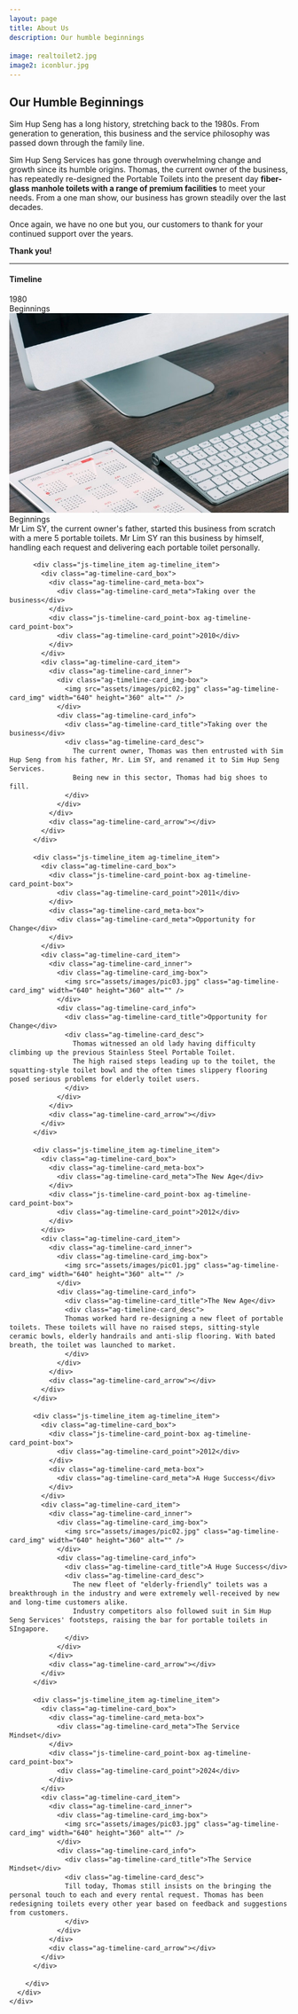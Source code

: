 ```yaml
---
layout: page
title: About Us
description: Our humble beginnings 

image: realtoilet2.jpg
image2: iconblur.jpg
---
```


<h2>Our Humble Beginnings</h2>
Sim Hup Seng has a long history, stretching back to the 1980s. From generation to generation, this business and the service philosophy was passed down through the family line. 

Sim Hup Seng Services has gone through overwhelming change and growth since its humble origins. Thomas, the current owner of the business, has repeatedly re-designed the Portable Toilets into the present day <b>fiber-glass manhole toilets with a range of premium facilities</b> to meet your needs. From a one man show, our business has grown steadily over the last decades.

Once again, we have no one but you, our customers to thank for your continued support over the years. 

<b>Thank you! </b>

<hr />

<h4>Timeline</h4>
<div class="ag-timeline-block">
  <section class="ag-section">
    <div class="ag-format-container">
      <div class="js-timeline ag-timeline">
        <div class="js-timeline_line ag-timeline_line">
          <div class="js-timeline_line-progress ag-timeline_line-progress"></div>
        </div>
        <div class="ag-timeline_list">
          <div class="js-timeline_item ag-timeline_item">
            <div class="ag-timeline-card_box">
              <div class="js-timeline-card_point-box ag-timeline-card_point-box">
                <div class="ag-timeline-card_point">1980</div>
              </div>
              <div class="ag-timeline-card_meta-box">
                <div class="ag-timeline-card_meta">Beginnings</div>
              </div>
            </div>
            <div class="ag-timeline-card_item">
              <div class="ag-timeline-card_inner">
                <div class="ag-timeline-card_img-box">
                  <img src="assets/images/pic01.jpg" class="ag-timeline-card_img" width="640" height="360" />
                </div>
                <div class="ag-timeline-card_info">
                  <div class="ag-timeline-card_title">Beginnings</div>
                  <div class="ag-timeline-card_desc">
                    Mr Lim SY, the current owner's father, started this business from scratch with a mere 5 portable toilets.  
                    Mr Lim SY ran this business by himself, handling each request and delivering each portable toilet personally.
                  </div>
                </div>
              </div>
              <div class="ag-timeline-card_arrow"></div>
            </div>
          </div>

          <div class="js-timeline_item ag-timeline_item">
            <div class="ag-timeline-card_box">
              <div class="ag-timeline-card_meta-box">
                <div class="ag-timeline-card_meta">Taking over the business</div>
              </div>
              <div class="js-timeline-card_point-box ag-timeline-card_point-box">
                <div class="ag-timeline-card_point">2010</div>
              </div>
            </div>
            <div class="ag-timeline-card_item">
              <div class="ag-timeline-card_inner">
                <div class="ag-timeline-card_img-box">
                  <img src="assets/images/pic02.jpg" class="ag-timeline-card_img" width="640" height="360" alt="" />
                </div>
                <div class="ag-timeline-card_info">
                  <div class="ag-timeline-card_title">Taking over the business</div>
                  <div class="ag-timeline-card_desc">
                    The current owner, Thomas was then entrusted with Sim Hup Seng from his father, Mr. Lim SY, and renamed it to Sim Hup Seng Services. 
                    Being new in this sector, Thomas had big shoes to fill. 
                  </div>
                </div>
              </div>
              <div class="ag-timeline-card_arrow"></div>
            </div>
          </div>

          <div class="js-timeline_item ag-timeline_item">
            <div class="ag-timeline-card_box">
              <div class="js-timeline-card_point-box ag-timeline-card_point-box">
                <div class="ag-timeline-card_point">2011</div>
              </div>
              <div class="ag-timeline-card_meta-box">
                <div class="ag-timeline-card_meta">Opportunity for Change</div>
              </div>
            </div>
            <div class="ag-timeline-card_item">
              <div class="ag-timeline-card_inner">
                <div class="ag-timeline-card_img-box">
                  <img src="assets/images/pic03.jpg" class="ag-timeline-card_img" width="640" height="360" alt="" />
                </div>
                <div class="ag-timeline-card_info">
                  <div class="ag-timeline-card_title">Opportunity for Change</div>
                  <div class="ag-timeline-card_desc">
                    Thomas witnessed an old lady having difficulty climbing up the previous Stainless Steel Portable Toilet. 
                    The high raised steps leading up to the toilet, the squatting-style toilet bowl and the often times slippery flooring posed serious problems for elderly toilet users.
                  </div>
                </div>
              </div>
              <div class="ag-timeline-card_arrow"></div>
            </div>
          </div>

          <div class="js-timeline_item ag-timeline_item">
            <div class="ag-timeline-card_box">
              <div class="ag-timeline-card_meta-box">
                <div class="ag-timeline-card_meta">The New Age</div>
              </div>
              <div class="js-timeline-card_point-box ag-timeline-card_point-box">
                <div class="ag-timeline-card_point">2012</div>
              </div>
            </div>
            <div class="ag-timeline-card_item">
              <div class="ag-timeline-card_inner">
                <div class="ag-timeline-card_img-box">
                  <img src="assets/images/pic01.jpg" class="ag-timeline-card_img" width="640" height="360" alt="" />
                </div>
                <div class="ag-timeline-card_info">
                  <div class="ag-timeline-card_title">The New Age</div>
                  <div class="ag-timeline-card_desc">
                  Thomas worked hard re-designing a new fleet of portable toilets. These toilets will have no raised steps, sitting-style ceramic bowls, elderly handrails and anti-slip flooring. With bated breath, the toilet was launched to market.
                  </div>
                </div>
              </div>
              <div class="ag-timeline-card_arrow"></div>
            </div>
          </div>

          <div class="js-timeline_item ag-timeline_item">
            <div class="ag-timeline-card_box">
              <div class="js-timeline-card_point-box ag-timeline-card_point-box">
                <div class="ag-timeline-card_point">2012</div>
              </div>
              <div class="ag-timeline-card_meta-box">
                <div class="ag-timeline-card_meta">A Huge Success</div>
              </div>
            </div>
            <div class="ag-timeline-card_item">
              <div class="ag-timeline-card_inner">
                <div class="ag-timeline-card_img-box">
                  <img src="assets/images/pic02.jpg" class="ag-timeline-card_img" width="640" height="360" alt="" />
                </div>
                <div class="ag-timeline-card_info">
                  <div class="ag-timeline-card_title">A Huge Success</div>
                  <div class="ag-timeline-card_desc">
                    The new fleet of "elderly-friendly" toilets was a breakthrough in the industry and were extremely well-received by new and long-time customers alike.
                    Industry competitors also followed suit in Sim Hup Seng Services' footsteps, raising the bar for portable toilets in SIngapore.
                  </div>
                </div>
              </div>
              <div class="ag-timeline-card_arrow"></div>
            </div>
          </div>

          <div class="js-timeline_item ag-timeline_item">
            <div class="ag-timeline-card_box">
              <div class="ag-timeline-card_meta-box">
                <div class="ag-timeline-card_meta">The Service Mindset</div>
              </div>
              <div class="js-timeline-card_point-box ag-timeline-card_point-box">
                <div class="ag-timeline-card_point">2024</div>
              </div>
            </div>
            <div class="ag-timeline-card_item">
              <div class="ag-timeline-card_inner">
                <div class="ag-timeline-card_img-box">
                  <img src="assets/images/pic03.jpg" class="ag-timeline-card_img" width="640" height="360" alt="" />
                </div>
                <div class="ag-timeline-card_info">
                  <div class="ag-timeline-card_title">The Service Mindset</div>
                  <div class="ag-timeline-card_desc">
                  Till today, Thomas still insists on the bringing the personal touch to each and every rental request. Thomas has been redesigning toilets every other year based on feedback and suggestions from customers.
                  </div>
                </div>
              </div>
              <div class="ag-timeline-card_arrow"></div>
            </div>
          </div>

        </div>
      </div>
    </div>
  </section>
</div>
